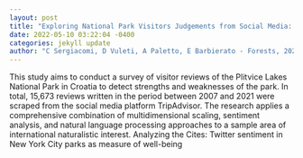 ```yaml
--- 
layout: post 
title: "Exploring National Park Visitors Judgements from Social Media: The Case Study of Plitvice Lakes National Park" 
date: 2022-05-10 03:22:04 -0400 
categories: jekyll update 
author: "C Sergiacomi, D Vuleti, A Paletto, E Barbierato - Forests, 2022" 
--- 
```

This study aims to conduct a survey of visitor reviews of the Plitvice Lakes National Park in Croatia to detect strengths and weaknesses of the park. In total, 15,673 reviews written in the period between 2007 and 2021 were scraped from the social media platform TripAdvisor. The research applies a comprehensive combination of multidimensional scaling, sentiment analysis, and natural language processing approaches to a sample area of international naturalistic interest. Analyzing the Cites: Twitter sentiment in New York City parks as measure of well-being